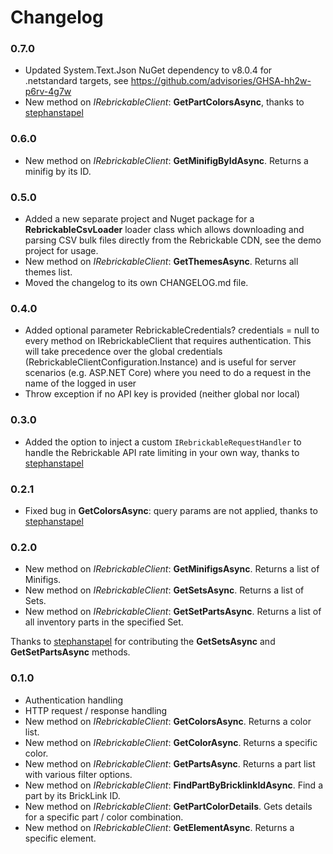 # Changelog

### 0.7.0
- Updated System.Text.Json NuGet dependency to v8.0.4 for .netstandard targets, see https://github.com/advisories/GHSA-hh2w-p6rv-4g7w
- New method on *IRebrickableClient*: **GetPartColorsAsync**, thanks to [stephanstapel](https://github.com/stephanstapel)

### 0.6.0
- New method on *IRebrickableClient*: **GetMinifigByIdAsync**. Returns a minifig by its ID.

### 0.5.0
- Added a new separate project and Nuget package for a **RebrickableCsvLoader** loader class which allows downloading and parsing CSV bulk files directly from the Rebrickable CDN, see the demo project for usage.
- New method on *IRebrickableClient*: **GetThemesAsync**. Returns all themes list.
- Moved the changelog to its own CHANGELOG.md file.

### 0.4.0
- Added optional parameter RebrickableCredentials? credentials = null to every method on IRebrickableClient that requires authentication. This will take precedence over the global credentials (RebrickableClientConfiguration.Instance) and is useful for server scenarios (e.g. ASP.NET Core) where you need to do a request in the name of the logged in user
- Throw exception if no API key is provided (neither global nor local)

### 0.3.0
- Added the option to inject a custom `IRebrickableRequestHandler` to handle the Rebrickable API rate limiting in your own way, thanks to [stephanstapel](https://github.com/stephanstapel)

### 0.2.1
- Fixed bug in **GetColorsAsync**: query params are not applied, thanks to [stephanstapel](https://github.com/stephanstapel)

### 0.2.0
- New method on *IRebrickableClient*: **GetMinifigsAsync**. Returns a list of Minifigs.
- New method on *IRebrickableClient*: **GetSetsAsync**. Returns a list of Sets.
- New method on *IRebrickableClient*: **GetSetPartsAsync**. Returns a list of all inventory parts in the specified Set.

Thanks to [stephanstapel](https://github.com/stephanstapel) for contributing the **GetSetsAsync** and **GetSetPartsAsync** methods.

### 0.1.0
- Authentication handling
- HTTP request / response handling
- New method on *IRebrickableClient*: **GetColorsAsync**. Returns a color list.
- New method on *IRebrickableClient*: **GetColorAsync**. Returns a specific color.
- New method on *IRebrickableClient*: **GetPartsAsync**. Returns a part list with various filter options.
- New method on *IRebrickableClient*: **FindPartByBricklinkIdAsync**. Find a part by its BrickLink ID.
- New method on *IRebrickableClient*: **GetPartColorDetails**. Gets details for a specific part / color combination.
- New method on *IRebrickableClient*: **GetElementAsync**. Returns a specific element.
